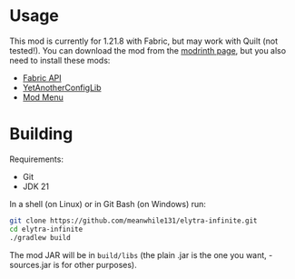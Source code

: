 # Usage
This mod is currently for 1.21.8 with Fabric, but may work with Quilt (not tested!).
You can download the mod from the [modrinth page](https://modrinth.com/mod/elytra-infinite), but you also need to install these mods:
- [Fabric API](https://modrinth.com/mod/fabric-api)
- [YetAnotherConfigLib](https://modrinth.com/mod/yacl)
- [Mod Menu](https://modrinth.com/mod/modmenu)

# Building
Requirements:
- Git
- JDK 21

In a shell (on Linux) or in Git Bash (on Windows) run:
```sh
git clone https://github.com/meanwhile131/elytra-infinite.git
cd elytra-infinite
./gradlew build
```
The mod JAR will be in `build/libs` (the plain .jar is the one you want, -sources.jar is for other purposes).
